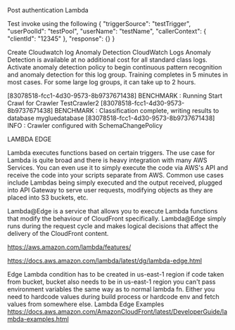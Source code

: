 Post authentication Lambda

Test invoke using the following
{
  "triggerSource": "testTrigger",
  "userPoolId": "testPool",
  "userName": "testName",
  "callerContext": {
      "clientId": "12345"
  },
  "response": {}
}

Create Cloudwatch log Anomaly Detection
CloudWatch Logs Anomaly Detection is available at no additional cost for all standard class logs.
Activate anomaly detection policy to begin continuous pattern recognition and anomaly detection for this log group. Training completes in 5 minutes in most cases. For some large log groups, it can take up to 2 hours.

[83078518-fcc1-4d30-9573-8b9737671438] BENCHMARK : Running Start Crawl for Crawler TestCrawler2
[83078518-fcc1-4d30-9573-8b9737671438] BENCHMARK : Classification complete, writing results to database mygluedatabase
[83078518-fcc1-4d30-9573-8b9737671438] INFO : Crawler configured with SchemaChangePolicy 



LAMBDA EDGE

Lambda executes functions based on certain triggers. The use case for Lambda is quite broad and there is heavy integration with many AWS Services. You can even use it to simply execute the code via AWS's API and receive the code into your scripts separate from AWS. Common use cases include Lambdas being simply executed and the output received, plugged into API Gateway to serve user requests, modifying objects as they are placed into S3 buckets, etc.

Lambda@Edge is a service that allows you to execute Lambda functions that modify the behaviour of CloudFront specifically. Lambda@Edge simply runs during the request cycle and makes logical decisions that affect the delivery of the CloudFront content.

https://aws.amazon.com/lambda/features/

https://docs.aws.amazon.com/lambda/latest/dg/lambda-edge.html

Edge Lambda condition
has to be created in us-east-1 region
if code taken from bucket, bucket also needs to be in us-east-1 region
you can't pass environment variables the same way as to normal lambda fn. Either you need to hardcode values during build process or hardcode env and fetch values from somewhere else.
Lambda Edge Examples
https://docs.aws.amazon.com/AmazonCloudFront/latest/DeveloperGuide/lambda-examples.html